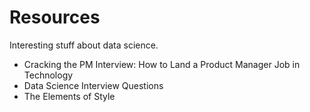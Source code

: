 # Resources
Interesting stuff about data science.
- Cracking the PM Interview: How to Land a Product Manager Job in Technology
- Data Science Interview Questions
- The Elements of Style
